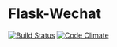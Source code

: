 # Flask-Wechat

[![Build Status](https://travis-ci.org/richard-ma/Flask-Wechat.svg?branch=master)](https://travis-ci.org/richard-ma/Flask-Wechat)
[![Code Climate](https://codeclimate.com/github/richard-ma/Flask-Wechat/badges/gpa.svg)](https://codeclimate.com/github/richard-ma/Flask-Wechat)
